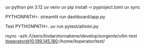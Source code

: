 
uv python pin 3.12
uv venv
uv pip install  -r pyproject.toml
uv sync
 

PYTHONPATH=. streamlit run  dashboard/app.py



Test
PYTHONPATH=. uv run pytest/allmini.py



rsync -azh /Users/tindarotornabene/develop/sorgente/vllm-test itoperator@10.199.145.180:/home/itoperator/test/